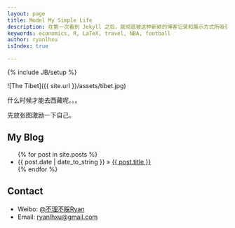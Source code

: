 ```yaml
---
layout: page
title: Model My Simple Life
description: 在第一次看到 Jekyll 之后，就彻底被这种新颖的博客记录和展示方式所吸引，而且还有那句“像黑客一样写博客”。记录工作、学习、生活，也是对新事物的一次有意义的尝试！
keywords: economics, R, LaTeX, travel, NBA, football  
author: ryanlhxu
isIndex: true

---
```

{% include JB/setup %}

![The Tibet]({{ site.url }}/assets/tibet.jpg)

什么时候才能去西藏呢。。。

先放张图激励一下自己。

## My Blog
<ul class="posts">
  {% for post in site.posts %}
    <li><span>{{ post.date | date_to_string }}</span> &raquo; <a href="{{ BASE_PATH }}{{ post.url }}">{{ post.title }}</a></li>
  {% endfor %}
</ul>

## Contact
* Weibo: [@不理不睬Ryan](http://weibo.com/economicgay)
* Email: [ryanlhxu@gmail.com](mailto:ryanlhxu@gmail.com)


